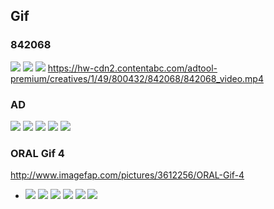 ## Gif
### 842068
![](https://hw-cdn2.contentabc.com/adtool-premium/creatives/1/49/800432/842068/842068_video_low.webp)
![](https://hw-cdn2.contentabc.com/adtool-premium/creatives/1/49/800432/842068/842068_video.webp)
![](https://hw-cdn2.contentabc.com/adtool-premium/creatives/1/49/800432/842068/842068_video.gif)
https://hw-cdn2.contentabc.com/adtool-premium/creatives/1/49/800432/842068/842068_video.mp4
### AD
![](http://cdn.tsyndicate.com/images/5/5/4b8c56bb046f834672fd160cc98404075afb83.gif)
![](https://static.exosrv.com/library/426227/368bf146c461ce26f53be31048a7f53f631be45c.gif)
![](http://cdn.tsyndicate.com/images/f/2/8d682f0d377f6aaf098599a42a2cb5a1353a61.gif)
![](http://cdn.tsyndicate.com/images/7/5/a6ed97f6ffb1377faa00b34ceeda50e28b8e98.gif)
![](http://x.imagefapusercontent.com/u/captain01/7423175/1254085333/Pee_619_13.gif)
### ORAL Gif 4
http://www.imagefap.com/pictures/3612256/ORAL-Gif-4
- ![](http://x.imagefapusercontent.com/u/szh70/3612256/215487295/1344724422710.gif)
![](http://x.imagefapusercontent.com/u/szh70/3612256/139734298/1344720159246.gif)
![](http://x.imagefapusercontent.com/u/szh70/3612256/1928708407/1344792844244.gif)
![](http://x.imagefapusercontent.com/u/szh70/3612256/17733924/1343886299100.gif)
![](http://x.imagefapusercontent.com/u/szh70/3612256/884907959/1344623296214.gif)
![](https://vz-cdn.trafficjunky.net/uploaded_content/creative/101/495/708/1/1014957081.gif)
